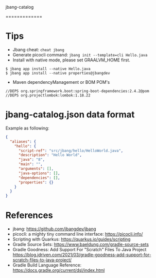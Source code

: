 jbang-catalog

=============

# Tips

* Jbang cheat: `cheat jbang`
* Generate picocli command: `jbang init --template=cli Hello.java`
* Install with native mode, please set GRAALVM_HOME first.

```
$ jbang app install --native Hello.java
$ jbang app install --native properties@jbangdev
```

* Maven dependencyManagement or BOM POM's

```
//DEPS org.springframework.boot:spring-boot-dependencies:2.4.2@pom
//DEPS org.projectlombok:lombok:1.18.22
```

# jbang-catalog.json data format
   
Example as following: 
```json
{
  "aliases": {
    "hello": {
      "script-ref": "src/jbang/hello/HelloWorld.java",
      "description": "Hello World",
      "java": "8",
      "main": "",
      "arguments": [],
      "java-options": [],
      "dependencies": [],
      "properties": {}
    }
  }
}
```

# References

* jbang: https://github.com/jbangdev/jbang
* picocli: a mighty tiny command line interface: https://picocli.info/
* Scripting with Quarkus: https://quarkus.io/guides/scripting
* Gradle Source Sets: https://www.baeldung.com/gradle-source-sets
* Gradle Goodness: Add Support For "Scratch" Files To Java Project https://blog.jdriven.com/2021/03/gradle-goodness-add-support-for-scratch-files-to-java-project/
* Gradle Build Language Reference: https://docs.gradle.org/current/dsl/index.html

